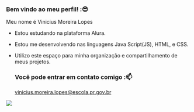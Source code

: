 ### Bem vindo ao meu perfil! :😎

Meu nome é Vinicius Moreira Lopes

- Estou estudando na plataforma Alura.
- Estou me desenvolvendo nas linguagens Java Script(JS), HTML, e CSS.
- Utilizo este espaço para minha organização e compartilhamento de meus projetos.

  ### Você pode entrar em contato comigo :📫

  vinicius.moreira.lopes@escola.pr.gov.br
  
![](https://media.tenor.com/icQjKrTEeEsAAAAC/among-us-twerk-twerk.gif)
